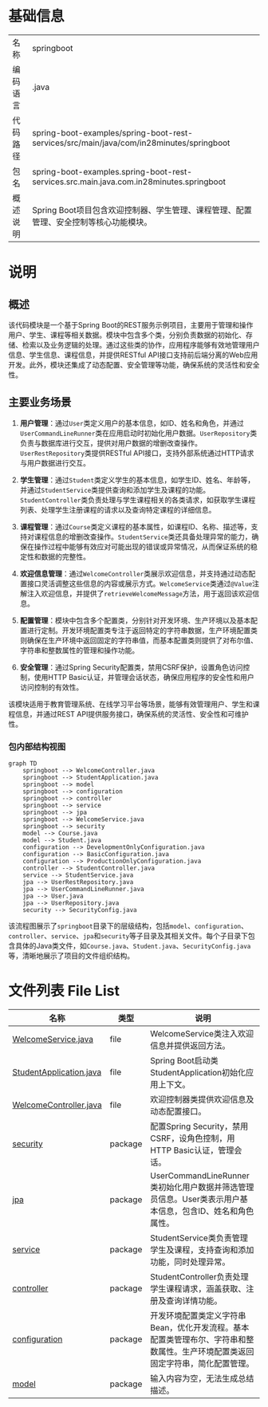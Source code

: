 # 基础信息

|      |      |
|------|------|
| 名称 | springboot |
| 编码语言 | .java |
| 代码路径 | spring-boot-examples/spring-boot-rest-services/src/main/java/com/in28minutes/springboot |
| 包名 | spring-boot-examples.spring-boot-rest-services.src.main.java.com.in28minutes.springboot |
| 概述说明 | Spring Boot项目包含欢迎控制器、学生管理、课程管理、配置管理、安全控制等核心功能模块。 |

# 说明

## 概述
该代码模块是一个基于Spring Boot的REST服务示例项目，主要用于管理和操作用户、学生、课程等相关数据。模块中包含多个类，分别负责数据的初始化、存储、检索以及业务逻辑的处理。通过这些类的协作，应用程序能够有效地管理用户信息、学生信息、课程信息，并提供RESTful API接口支持前后端分离的Web应用开发。此外，模块还集成了动态配置、安全管理等功能，确保系统的灵活性和安全性。

## 主要业务场景
1. **用户管理**：通过`User`类定义用户的基本信息，如ID、姓名和角色，并通过`UserCommandLineRunner`类在应用启动时初始化用户数据。`UserRepository`类负责与数据库进行交互，提供对用户数据的增删改查操作。`UserRestRepository`类提供RESTful API接口，支持外部系统通过HTTP请求与用户数据进行交互。

2. **学生管理**：通过`Student`类定义学生的基本信息，如学生ID、姓名、年龄等，并通过`StudentService`类提供查询和添加学生及课程的功能。`StudentController`类负责处理与学生课程相关的各类请求，如获取学生课程列表、处理学生注册课程的请求以及查询特定课程的详细信息。

3. **课程管理**：通过`Course`类定义课程的基本属性，如课程ID、名称、描述等，支持对课程信息的增删改查操作。`StudentService`类还具备处理异常的能力，确保在操作过程中能够有效应对可能出现的错误或异常情况，从而保证系统的稳定性和数据的完整性。

4. **欢迎信息管理**：通过`WelcomeController`类展示欢迎信息，并支持通过动态配置接口灵活调整这些信息的内容或展示方式。`WelcomeService`类通过`@Value`注解注入欢迎信息，并提供了`retrieveWelcomeMessage`方法，用于返回该欢迎信息。

5. **配置管理**：模块中包含多个配置类，分别针对开发环境、生产环境以及基本配置进行定制。开发环境配置类专注于返回特定的字符串数据，生产环境配置类则确保在生产环境中返回固定的字符串值，而基本配置类则提供了对布尔值、字符串和整数属性的管理和操作功能。

6. **安全管理**：通过Spring Security配置类，禁用CSRF保护，设置角色访问控制，使用HTTP Basic认证，并管理会话状态，确保应用程序的安全性和用户访问控制的有效性。

该模块适用于教育管理系统、在线学习平台等场景，能够有效管理用户、学生和课程信息，并通过REST API提供服务接口，确保系统的灵活性、安全性和可维护性。


### 包内部结构视图

```mermaid
graph TD
    springboot --> WelcomeController.java
    springboot --> StudentApplication.java
    springboot --> model
    springboot --> configuration
    springboot --> controller
    springboot --> service
    springboot --> jpa
    springboot --> WelcomeService.java
    springboot --> security
    model --> Course.java
    model --> Student.java
    configuration --> DevelopmentOnlyConfiguration.java
    configuration --> BasicConfiguration.java
    configuration --> ProductionOnlyConfiguration.java
    controller --> StudentController.java
    service --> StudentService.java
    jpa --> UserRestRepository.java
    jpa --> UserCommandLineRunner.java
    jpa --> User.java
    jpa --> UserRepository.java
    security --> SecurityConfig.java
```

该流程图展示了`springboot`目录下的层级结构，包括`model`、`configuration`、`controller`、`service`、`jpa`和`security`等子目录及其相关文件。每个子目录下包含具体的Java类文件，如`Course.java`、`Student.java`、`SecurityConfig.java`等，清晰地展示了项目的文件组织结构。

# 文件列表 File List

| 名称   | 类型  | 说明 |
|-------|------|-------------|
| [WelcomeService.java](WelcomeService.md) | file | WelcomeService类注入欢迎信息并提供返回方法。 |
| [StudentApplication.java](StudentApplication.md) | file | Spring Boot启动类StudentApplication初始化应用上下文。 |
| [WelcomeController.java](WelcomeController.md) | file | 欢迎控制器类提供欢迎信息及动态配置接口。 |
| [security](security/_module.md) | package | 配置Spring Security，禁用CSRF，设角色控制，用HTTP Basic认证，管理会话。 |
| [jpa](jpa/_module.md) | package | UserCommandLineRunner类初始化用户数据并筛选管理员信息。User类表示用户基本信息，包含ID、姓名和角色属性。 |
| [service](service/_module.md) | package | StudentService类负责管理学生及课程，支持查询和添加功能，同时处理异常。 |
| [controller](controller/_module.md) | package | StudentController负责处理学生课程请求，涵盖获取、注册及查询详情功能。 |
| [configuration](configuration/_module.md) | package | 开发环境配置类定义字符串Bean，优化开发流程。基本配置类管理布尔、字符串和整数属性。生产环境配置类返回固定字符串，简化配置管理。 |
| [model](model/_module.md) | package | 输入内容为空，无法生成总结描述。 |


